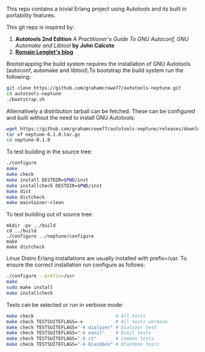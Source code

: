 This repo contains a trivial Erlang project using Autotools and its built in
portability features.

This git repo is inspired by:
1. **Autotools 2nd Edition** *A Practitioner's Guide To GNU Autoconf, GNU
   Automake and Libtool* **by John Calcote**
2. **[Romain Lenglet's blog](http://www.berabera.info/2009/08/02/eunit-integration-into-gnu-autotest/)**

Bootstrapping the build system requires the installation of GNU Autotools
(autoconf, automake and libtool).To bootstrap the build system run the
following:
```bash
git clone https://github.com/grahamcrowe77/autotools-neptune.git
cd autotools-neptune
./bootstrap.sh
```

Alternatively a distribution tarball can be fetched. These can be configured
and built without the need to install GNU Autotools:
```bash
wget https://github.com/grahamcrowe77/autotools-neptune/releases/download/0.1.0/neptune-0.1.0.tar.gz
tar xf neptune-0.1.0.tar.gz
cd neptune-0.1.0
```

To test building in the source tree:
```bash
./configure
make
make check
make install DESTDIR=$PWD/inst
make installcheck DESTDIR=$PWD/inst
make dist
make distcheck
make maintainer-clean
```

To test building out of source tree:
```
mkdir -pv ../build
cd ../build
./configure ../neptune/configure
make
make distcheck
```

Linux Distro Erlang installations are usually installed with prefix=/usr. To
ensure the correct installation run configure as follows:
```bash
./configure --prefix=/usr
make
sudo make install
make installcheck
```

Tests can be selected or run in verbose mode:
```bash
make check                              # All tests
make check TESTSUITEFLAGS=-v            # All tests verbose
make check TESTSUITEFLAGS="-k dialyzer" # Dialyzer test
make check TESTSUITEFLAGS="-k eunit"    # Eunit tests
make check TESTSUITEFLAGS="-k ct"       # Common tests
make check TESTSUITEFLAGS="-k blackbox" # Blackbox tests
```

